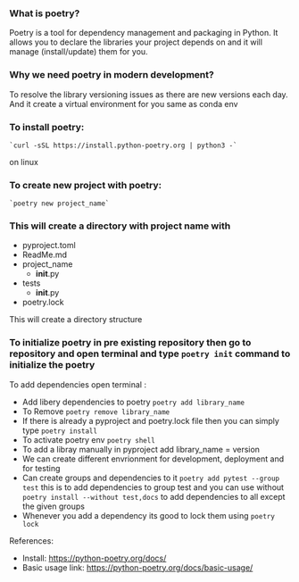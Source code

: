 ### What is poetry?

Poetry is a tool for dependency management and packaging in Python. It allows you to declare the libraries your project depends on and it will manage (install/update) them for you.

### Why we need poetry in modern development?

To resolve the library versioning issues as there are new versions each day. And it create a virtual environment for you same as conda env


### To install poetry:

    `curl -sSL https://install.python-poetry.org | python3 -`

on linux

### To create new project with poetry:

    `poetry new project_name`

### This will create a directory with project name with
- pyproject.toml
- ReadMe.md
- project_name
    - __init__.py
- tests
    - __init__.py
- poetry.lock

This will create a directory structure

### To initialize poetry in pre existing repository then go to repository and open terminal and type `poetry init` command to initialize the poetry


To add dependencies open terminal :

- Add libery dependencies to poetry
    `poetry add library_name`
- To Remove `poetry remove library_name`
- If there is already a pyproject and poetry.lock file then you can simply type `poetry install`
- To activate poetry env
 `poetry shell`
- To add a libray manually in pyproject add
library_name = version
- We can create different envrionment for development, deployment and for testing
- Can create groups and dependencies to it `poetry add pytest --group test` this is to add dependencies to group test and you can use without `poetry install --without test,docs` to add dependencies to all except the given groups
- Whenever you add a dependency its good to lock them using `poetry lock`


References:
- Install: https://python-poetry.org/docs/
- Basic usage link: https://python-poetry.org/docs/basic-usage/
